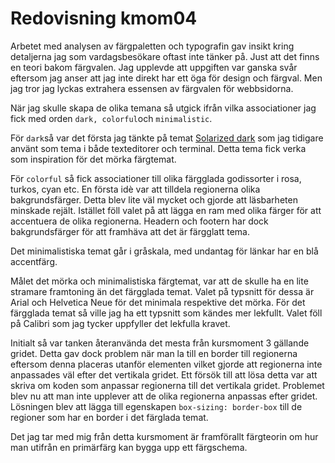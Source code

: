 ---
---
# Redovisning kmom04

Arbetet med analysen av färgpaletten och typografin gav insikt
kring detaljerna jag som vardagsbesökare oftast inte tänker på. Just att
det finns en teori bakom färgvalen. Jag upplevde att uppgiften var ganska
svår eftersom jag anser att jag inte direkt har ett öga för design och färgval.
Men jag tror jag lyckas extrahera essensen av färgvalen för webbsidorna. 

När jag skulle skapa de olika temana så utgick ifrån vilka associationer jag
fick med orden `dark, colorful`och `minimalistic`. 

För `dark`så var det första jag tänkte på temat [Solarized dark](https://ethanschoonover.com/solarized/) som jag tidigare använt som tema i
både texteditorer och terminal. Detta tema fick verka som inspiration för det
mörka färgtemat.

För `colorful` så fick associationer till olika färgglada godissorter i rosa,
turkos, cyan etc. En första idè var att tilldela regionerna olika
bakgrundsfärger. Detta blev lite väl mycket och gjorde att läsbarheten minskade
rejält. Istället föll valet på att lägga en ram med olika färger för att
accentuera de olika regionerna. Headern och footern har dock
bakgrundsfärger för att framhäva att det är färgglatt tema.

Det minimalistiska temat går i gråskala, med undantag för länkar har en blå
accentfärg.

Målet det mörka och minimalistiska färgtemat, var att de skulle ha en lite
stramare framtoning än det färgglada temat. Valet på typsnitt för dessa är
Arial och Helvetica Neue för det minimala respektive det mörka. För det
färgglada temat så ville jag ha ett typsnitt som kändes mer lekfullt. Valet föll på
Calibri som jag tycker uppfyller det lekfulla kravet.

Initialt så var tanken återanvända det mesta från kursmoment 3 gällande gridet.
Detta gav dock problem när man la till en border till regionerna eftersom denna
placeras utanför elementen vilket gjorde att regionerna inte anpassades väl efter
det vertikala gridet. Ett försök till att lösa detta var att skriva om koden som anpassar
regionerna till det vertikala gridet. Problemet blev nu att man inte upplever
att de olika regionerna anpassas efter gridet. Lösningen blev att lägga till
egenskapen `box-sizing: border-box` till de regioner som har en border i det
färglada temat. 

Det jag tar med mig från detta kursmoment är framförallt färgteorin om hur man
utifrån en primärfärg kan bygga upp ett färgschema.


<!-- 
Kommentera kort om skrivuppgiften, någon som är värt att nämna från arbetet med den?

Berätta kort om din tanke bakom respektive teman, hur tolkade du “minimalistisk”, “colorful” och “dark”.

Vilket färgschema valde du till respektive tema och hur valde du att använda färgerna (mer eller mindre eller lika mycket av alla färger)?

Valde du att jobba med accentfärg och isåfall hur?

Hur tänkte du kring valet av typografi?

Berätta om din kodstruktur av teman, jobbade du med bastema och hur löste du anpassningarna till de olika temana?

Vilken är din TIL för detta kmom? 

-->
